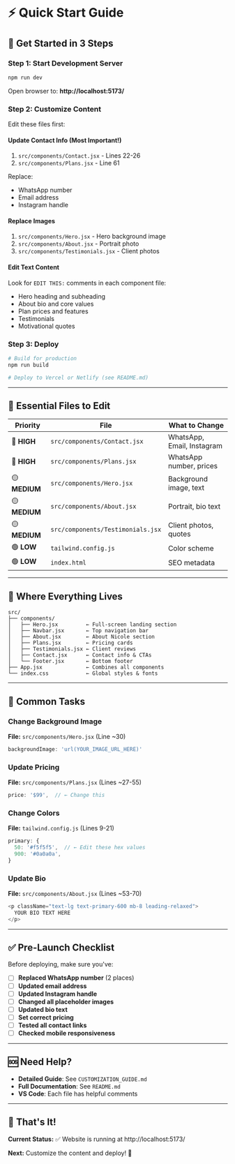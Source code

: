 # ⚡ Quick Start Guide

## 🚀 Get Started in 3 Steps

### Step 1: Start Development Server
```bash
npm run dev
```
Open browser to: **http://localhost:5173/**

### Step 2: Customize Content
Edit these files first:

#### **Update Contact Info** (Most Important!)
1. `src/components/Contact.jsx` - Lines 22-26
2. `src/components/Plans.jsx` - Line 61

Replace:
- WhatsApp number
- Email address
- Instagram handle

#### **Replace Images**
1. `src/components/Hero.jsx` - Hero background image
2. `src/components/About.jsx` - Portrait photo
3. `src/components/Testimonials.jsx` - Client photos

#### **Edit Text Content**
Look for `EDIT THIS:` comments in each component file:
- Hero heading and subheading
- About bio and core values
- Plan prices and features
- Testimonials
- Motivational quotes

### Step 3: Deploy
```bash
# Build for production
npm run build

# Deploy to Vercel or Netlify (see README.md)
```

---

## 📝 Essential Files to Edit

| Priority | File | What to Change |
|----------|------|----------------|
| 🔴 **HIGH** | `src/components/Contact.jsx` | WhatsApp, Email, Instagram |
| 🔴 **HIGH** | `src/components/Plans.jsx` | WhatsApp number, prices |
| 🟡 **MEDIUM** | `src/components/Hero.jsx` | Background image, text |
| 🟡 **MEDIUM** | `src/components/About.jsx` | Portrait, bio text |
| 🟡 **MEDIUM** | `src/components/Testimonials.jsx` | Client photos, quotes |
| 🟢 **LOW** | `tailwind.config.js` | Color scheme |
| 🟢 **LOW** | `index.html` | SEO metadata |

---

## 🎨 Where Everything Lives

```
src/
├── components/
│   ├── Hero.jsx         ← Full-screen landing section
│   ├── Navbar.jsx       ← Top navigation bar
│   ├── About.jsx        ← About Nicole section
│   ├── Plans.jsx        ← Pricing cards
│   ├── Testimonials.jsx ← Client reviews
│   ├── Contact.jsx      ← Contact info & CTAs
│   └── Footer.jsx       ← Bottom footer
├── App.jsx              ← Combines all components
└── index.css            ← Global styles & fonts
```

---

## 🔧 Common Tasks

### Change Background Image
**File:** `src/components/Hero.jsx` (Line ~30)
```javascript
backgroundImage: 'url(YOUR_IMAGE_URL_HERE)'
```

### Update Pricing
**File:** `src/components/Plans.jsx` (Lines ~27-55)
```javascript
price: '$99',  // ← Change this
```

### Change Colors
**File:** `tailwind.config.js` (Lines 9-21)
```javascript
primary: {
  50: '#f5f5f5',  // ← Edit these hex values
  900: '#0a0a0a',
}
```

### Update Bio
**File:** `src/components/About.jsx` (Lines ~53-70)
```javascript
<p className="text-lg text-primary-600 mb-8 leading-relaxed">
  YOUR BIO TEXT HERE
</p>
```

---

## ✅ Pre-Launch Checklist

Before deploying, make sure you've:

- [ ] **Replaced WhatsApp number** (2 places)
- [ ] **Updated email address**
- [ ] **Updated Instagram handle**
- [ ] **Changed all placeholder images**
- [ ] **Updated bio text**
- [ ] **Set correct pricing**
- [ ] **Tested all contact links**
- [ ] **Checked mobile responsiveness**

---

## 🆘 Need Help?

- **Detailed Guide**: See `CUSTOMIZATION_GUIDE.md`
- **Full Documentation**: See `README.md`
- **VS Code**: Each file has helpful comments

---

## 🎉 That's It!

**Current Status:** ✅ Website is running at http://localhost:5173/

**Next:** Customize the content and deploy! 🚀

